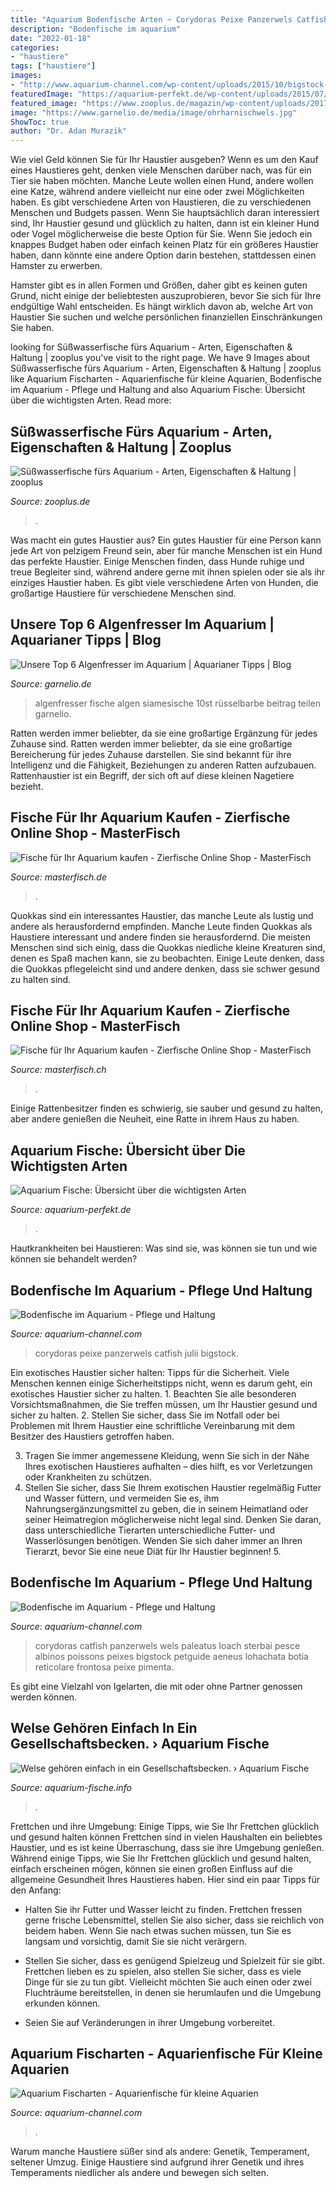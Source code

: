 ```yaml
---
title: "Aquarium Bodenfische Arten ~ Corydoras Peixe Panzerwels Catfish Julii Bigstock"
description: "Bodenfische im aquarium"
date: "2022-01-18"
categories:
- "haustiere"
tags: ["haustiere"]
images:
- "http://www.aquarium-channel.com/wp-content/uploads/2015/10/bigstock-Corydoras-Fish-78907559.jpg"
featuredImage: "https://aquarium-perfekt.de/wp-content/uploads/2015/07/aquarium-fische-uebersicht-arten-320x213.jpg"
featured_image: "https://www.zooplus.de/magazin/wp-content/uploads/2017/08/süßwasserfische-1024x330.jpg"
image: "https://www.garnelio.de/media/image/ohrharnischwels.jpg"
ShowToc: true
author: "Dr. Adan Murazik"
---
```



Wie viel Geld können Sie für Ihr Haustier ausgeben?
Wenn es um den Kauf eines Haustieres geht, denken viele Menschen darüber nach, was für ein Tier sie haben möchten. Manche Leute wollen einen Hund, andere wollen eine Katze, während andere vielleicht nur eine oder zwei Möglichkeiten haben.
Es gibt verschiedene Arten von Haustieren, die zu verschiedenen Menschen und Budgets passen. Wenn Sie hauptsächlich daran interessiert sind, Ihr Haustier gesund und glücklich zu halten, dann ist ein kleiner Hund oder Vogel möglicherweise die beste Option für Sie. Wenn Sie jedoch ein knappes Budget haben oder einfach keinen Platz für ein größeres Haustier haben, dann könnte eine andere Option darin bestehen, stattdessen einen Hamster zu erwerben.

Hamster gibt es in allen Formen und Größen, daher gibt es keinen guten Grund, nicht einige der beliebtesten auszuprobieren, bevor Sie sich für Ihre endgültige Wahl entscheiden. Es hängt wirklich davon ab, welche Art von Haustier Sie suchen und welche persönlichen finanziellen Einschränkungen Sie haben.

	

		
looking for Süßwasserfische fürs Aquarium - Arten, Eigenschaften &amp; Haltung | zooplus you've visit to the right page. We have 9 Images about Süßwasserfische fürs Aquarium - Arten, Eigenschaften &amp; Haltung | zooplus like Aquarium Fischarten - Aquarienfische für kleine Aquarien, Bodenfische im Aquarium - Pflege und Haltung and also Aquarium Fische: Übersicht über die wichtigsten Arten. Read more:
		
    
## Süßwasserfische Fürs Aquarium - Arten, Eigenschaften &amp; Haltung | Zooplus

<img loading=lazy src="https://www.zooplus.de/magazin/wp-content/uploads/2017/08/süßwasserfische-1024x330.jpg" onerror="this.onerror=null;this.src='https://tse1.mm.bing.net/th?id=OIP.1BI4GmWh47UljfjizStsBAHaCY&amp;pid=15.1';" alt="Süßwasserfische fürs Aquarium - Arten, Eigenschaften &amp; Haltung | zooplus">

_Source: zooplus.de_

>. 

	

Was macht ein gutes Haustier aus?
Ein gutes Haustier für eine Person kann jede Art von pelzigem Freund sein, aber für manche Menschen ist ein Hund das perfekte Haustier. Einige Menschen finden, dass Hunde ruhige und treue Begleiter sind, während andere gerne mit ihnen spielen oder sie als ihr einziges Haustier haben. Es gibt viele verschiedene Arten von Hunden, die großartige Haustiere für verschiedene Menschen sind.

    
## Unsere Top 6 Algenfresser Im Aquarium | Aquarianer Tipps | Blog

<img loading=lazy src="https://www.garnelio.de/media/image/ohrharnischwels.jpg" onerror="this.onerror=null;this.src='https://tse1.mm.bing.net/th?id=OIP.J5iBDqD7Hee0D9enLimLVgHaE8&amp;pid=15.1';" alt="Unsere Top 6 Algenfresser im Aquarium | Aquarianer Tipps | Blog">

_Source: garnelio.de_

>algenfresser fische algen siamesische 10st rüsselbarbe beitrag teilen garnelio. 

	

Ratten werden immer beliebter, da sie eine großartige Ergänzung für jedes Zuhause sind.
Ratten werden immer beliebter, da sie eine großartige Bereicherung für jedes Zuhause darstellen. Sie sind bekannt für ihre Intelligenz und die Fähigkeit, Beziehungen zu anderen Ratten aufzubauen. Rattenhaustier ist ein Begriff, der sich oft auf diese kleinen Nagetiere bezieht.

    
## Fische Für Ihr Aquarium Kaufen - Zierfische Online Shop - MasterFisch

<img loading=lazy src="https://www.masterfisch.com/img/cms/sem26de.jpg" onerror="this.onerror=null;this.src='https://tse3.mm.bing.net/th?id=OIP.Op9w5i0ZAsvHRhjaL2rPngHaFB&amp;pid=15.1';" alt="Fische für Ihr Aquarium kaufen - Zierfische Online Shop - MasterFisch">

_Source: masterfisch.de_

>. 

	

Quokkas sind ein interessantes Haustier, das manche Leute als lustig und andere als herausfordernd empfinden.
Manche Leute finden Quokkas als Haustiere interessant und andere finden sie herausfordernd. Die meisten Menschen sind sich einig, dass die Quokkas niedliche kleine Kreaturen sind, denen es Spaß machen kann, sie zu beobachten. Einige Leute denken, dass die Quokkas pflegeleicht sind und andere denken, dass sie schwer gesund zu halten sind.

    
## Fische Für Ihr Aquarium Kaufen - Zierfische Online Shop - MasterFisch

<img loading=lazy src="https://www.masterfisch.com/img/cms/sem05de.jpg" onerror="this.onerror=null;this.src='https://tse3.mm.bing.net/th?id=OIP.brsklHFRWpQrfYBg1D565AHaE7&amp;pid=15.1';" alt="Fische für Ihr Aquarium kaufen - Zierfische Online Shop - MasterFisch">

_Source: masterfisch.ch_

>. 

	

Einige Rattenbesitzer finden es schwierig, sie sauber und gesund zu halten, aber andere genießen die Neuheit, eine Ratte in ihrem Haus zu haben.

    
## Aquarium Fische: Übersicht über Die Wichtigsten Arten

<img loading=lazy src="https://aquarium-perfekt.de/wp-content/uploads/2015/07/aquarium-fische-uebersicht-arten-320x213.jpg" onerror="this.onerror=null;this.src='https://tse1.mm.bing.net/th?id=OIP.xai1FQgrHpC1Crxzlab0OQAAAA&amp;pid=15.1';" alt="Aquarium Fische: Übersicht über die wichtigsten Arten">

_Source: aquarium-perfekt.de_

>. 

	

Hautkrankheiten bei Haustieren: Was sind sie, was können sie tun und wie können sie behandelt werden?

    
## Bodenfische Im Aquarium - Pflege Und Haltung

<img loading=lazy src="http://www.aquarium-channel.com/wp-content/uploads/2015/10/bigstock-Corydoras-Catfish-81534533.jpg" onerror="this.onerror=null;this.src='https://tse3.mm.bing.net/th?id=OIP.6TDj0QBo7tTPxAHLFjndUQHaE7&amp;pid=15.1';" alt="Bodenfische im Aquarium - Pflege und Haltung">

_Source: aquarium-channel.com_

>corydoras peixe panzerwels catfish julii bigstock. 

	

Ein exotisches Haustier sicher halten: Tipps für die Sicherheit.
Viele Menschen kennen einige Sicherheitstipps nicht, wenn es darum geht, ein exotisches Haustier sicher zu halten. 1. Beachten Sie alle besonderen Vorsichtsmaßnahmen, die Sie treffen müssen, um Ihr Haustier gesund und sicher zu halten.
2. Stellen Sie sicher, dass Sie im Notfall oder bei Problemen mit Ihrem Haustier eine schriftliche Vereinbarung mit dem Besitzer des Haustiers getroffen haben.

3. Tragen Sie immer angemessene Kleidung, wenn Sie sich in der Nähe Ihres exotischen Haustieres aufhalten – dies hilft, es vor Verletzungen oder Krankheiten zu schützen.
4. Stellen Sie sicher, dass Sie Ihrem exotischen Haustier regelmäßig Futter und Wasser füttern, und vermeiden Sie es, ihm Nahrungsergänzungsmittel zu geben, die in seinem Heimatland oder seiner Heimatregion möglicherweise nicht legal sind. Denken Sie daran, dass unterschiedliche Tierarten unterschiedliche Futter- und Wasserlösungen benötigen. Wenden Sie sich daher immer an Ihren Tierarzt, bevor Sie eine neue Diät für Ihr Haustier beginnen! 5.

    
## Bodenfische Im Aquarium - Pflege Und Haltung

<img loading=lazy src="http://www.aquarium-channel.com/wp-content/uploads/2015/10/bigstock-Corydoras-Fish-78907559.jpg" onerror="this.onerror=null;this.src='https://tse3.mm.bing.net/th?id=OIP.YGLZ-MWky_-aF8DcxD4zwwHaE7&amp;pid=15.1';" alt="Bodenfische im Aquarium - Pflege und Haltung">

_Source: aquarium-channel.com_

>corydoras catfish panzerwels wels paleatus loach sterbai pesce albinos poissons peixes bigstock petguide aeneus lohachata botia reticolare frontosa peixe pimenta. 

	

Es gibt eine Vielzahl von Igelarten, die mit oder ohne Partner genossen werden können.

    
## Welse Gehören Einfach In Ein Gesellschaftsbecken. › Aquarium Fische

<img loading=lazy src="http://www.aquarium-fische.info/wp-content/uploads/2013/02/welse.png" onerror="this.onerror=null;this.src='https://tse1.mm.bing.net/th?id=OIP.mmoSG1UWEWXPPTiFAb8ntwHaE6&amp;pid=15.1';" alt="Welse gehören einfach in ein Gesellschaftsbecken. › Aquarium Fische">

_Source: aquarium-fische.info_

>. 

	

Frettchen und ihre Umgebung: Einige Tipps, wie Sie Ihr Frettchen glücklich und gesund halten können
Frettchen sind in vielen Haushalten ein beliebtes Haustier, und es ist keine Überraschung, dass sie ihre Umgebung genießen. Während einige Tipps, wie Sie Ihr Frettchen glücklich und gesund halten, einfach erscheinen mögen, können sie einen großen Einfluss auf die allgemeine Gesundheit Ihres Haustieres haben. Hier sind ein paar Tipps für den Anfang:
- Halten Sie ihr Futter und Wasser leicht zu finden. Frettchen fressen gerne frische Lebensmittel, stellen Sie also sicher, dass sie reichlich von beidem haben. Wenn Sie nach etwas suchen müssen, tun Sie es langsam und vorsichtig, damit Sie sie nicht verärgern.

- Stellen Sie sicher, dass es genügend Spielzeug und Spielzeit für sie gibt. Frettchen lieben es zu spielen, also stellen Sie sicher, dass es viele Dinge für sie zu tun gibt. Vielleicht möchten Sie auch einen oder zwei Fluchträume bereitstellen, in denen sie herumlaufen und die Umgebung erkunden können.

- Seien Sie auf Veränderungen in ihrer Umgebung vorbereitet.

    
## Aquarium Fischarten - Aquarienfische Für Kleine Aquarien

<img loading=lazy src="http://www.aquarium-channel.com/wp-content/uploads/2015/10/bigstock-Beautiful-Little-Aquarium-Fish-66423010.jpg" onerror="this.onerror=null;this.src='https://tse4.mm.bing.net/th?id=OIP.6yHqWeOpCPgQq48oixuSsQHaE8&amp;pid=15.1';" alt="Aquarium Fischarten - Aquarienfische für kleine Aquarien">

_Source: aquarium-channel.com_

>. 

	

Warum manche Haustiere süßer sind als andere: Genetik, Temperament, seltener Umzug.
Einige Haustiere sind aufgrund ihrer Genetik und ihres Temperaments niedlicher als andere und bewegen sich selten.

